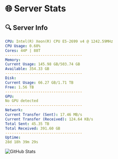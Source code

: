 # 🌐 Server Stats
## 🔍 Server Info
```yaml
CPU: Intel(R) Xeon(R) CPU E5-2699 v4 @ 1242.59MHz
CPU Usage: 0.60%
Cores: 44P | 88T
-----------------------------------
Memory:
Current Usage: 145.98 GB/503.74 GB
Available: 354.33 GB
-----------------------------------
Disk:
Current Usage: 66.27 GB/1.71 TB
Free: 1.56 TB
-----------------------------------
GPU:
No GPU detected
-----------------------------------
Network:
Current Transfer (Sent): 17.46 MB/s
Current Transfer (Received): 124.64 KB/s
Total Sent: 45.35 TB
Total Received: 391.60 GB
-----------------------------------
Uptime:
28d 18h 39m 29s
```
![GitHub Stats](https://img.shields.io/badge/Updated-2025-04-05_16:02:18-blue)